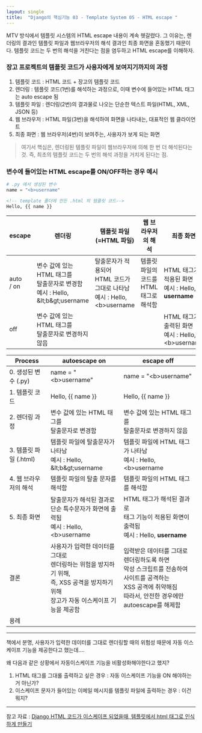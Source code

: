 ```yaml
---
layout: single
title:  "Django의 핵심기능 03 - Template System 05 - HTML escape "
---
```


MTV 방식에서 템플릿 시스템의 HTML escape 내용이 계속 헷갈렸다. 그 이유는, 렌더링의 결과인 템플릿 파일과 웹브라우저의 해석 결과인 최종 화면을 혼동했기 때문이다. 템플릿 코드는 두 번의 해석을 거친다는 점을 염두하고 HTML escape를 이해하자.



### 장고 프로젝트의 템플릿 코드가 사용자에게 보여지기까지의 과정

1. 템플릿 코드 : HTML 코드 + 장고의 템플릿 코드
2. 렌더링 : 템플릿 코드(1번)를 해석하는 과정으로, 이때 변수에 들어있는 HTML 태그는 auto escape 됨
3. 템플릿 파일 : 렌더링(2번)의 결과물로 나오는 단순한 텍스트 파일(HTML, XML, JSON 등)
4. 웹 브라우저 : HTML 파일(3번)을 해석하여 화면을 나타내는, 대표적인 웹 클라이언트
5. 최종 화면 :  웹 브라우저(4번)이 보여주는, 사용자가 보게 되는 화면

> 여기서 핵심은, 렌더링된 템플릿 파일이 웹브라우저에 의해 한 번 더 해석된다는 것. 즉, 최초의 템플릿 코드는 두 번의 해석 과정을 거치게 된다는 점.



### 변수에 들어있는 HTML escape를 ON/OFF하는 경우 예시

```python
# .py 에서 생성된 변수
name = "<b>username"
```

```html
<!-- template 폴더에 만든 .html 의 템플릿 코드-->
Hello, {{ name }}
```



| escape         | 렌더링                                                       | 템플릿 파일(=HTML 파일)                                      | 웹 브라우저의 해석                                 | 최종 화면                                               |
| -------------- | ------------------------------------------------------------ | ------------------------------------------------------------ | -------------------------------------------------- | ------------------------------------------------------- |
| auto<br />/ on | 변수 값에 있는 HTML 태그를<br />탈출문자로 변경함<br />예시 : Hello, \&lt;b\&gt;username | 탈출문자가 적용되어<br />HTML 코드가 그대로 나타남 <br />예시 : Hello, \<b>username | 템플릿 파일의 코드를<br />HTML 태그로 해석함<br /> | HTML 태그가 적용된 화면<br />예시 : Hello, **username** |
| off            | 변수 값에 있는 HTML 태그를<br />탈출문자로 변경하지 않음     |                                                              |                                                    | HTML 태그가 출력된 화면<br />예시 : Hello, \<b>username |



| Process                | autoescape on                                                | escape off                                                   |
| ---------------------- | ------------------------------------------------------------ | ------------------------------------------------------------ |
| 0. 생성된 변수 (.py)   | name = "\<b>username"                                        | name = "\<b>username"                                        |
| 1. 템플릿 코드         | Hello, {{ name }}                                            | Hello, {{ name }}                                            |
| 2. 렌더링 과정         | 변수 값에 있는 HTML 태그를<br />탈출문자로 변경함            | 변수 값에 있는 HTML 태그를<br />탈출문자로 변경하지 않음     |
| 3. 템플릿 파일 (.html) | 템플릿 파일에 탈출문자가 나타남 <br />예시 : Hello, \&lt;b\&gt;username | 템플릿 파일에 HTML 태그가 나타남<br />예시 : Hello, \<b>username |
| 4. 웹 브라우저의 해석  | 템플릿 파일의 탈출 문자를 해석함                             | 템플릿 파일의 HTML 태그를 해석함                             |
| 5. 최종 화면           | 탈출문자가 해석된 결과로<br />단순 특수문자가 화면에 출력됨<br />예시 : Hello, \<b>username | HTML 태그가 해석된 결과로<br />태그 기능이 적용된 화면이 출력됨<br />예시 : Hello, **username** |
| 결론                   | 사용자가 입력한 데이터를 그대로<br />렌더링하는 위험을 방지하기 위해,<br />즉, XSS 공격을 방지하기 위해<br />장고가 자동 이스케이프 기능을 제공함 | 입력받은 데이터를 그대로 렌더링하도록 하면<br />악성 스크립트를 전송하여 사이트를 공격하는<br />XSS 공격에 취약해짐<br />따라서, 안전한 경우에만 autoescape를 해제함 |
| 용례                   |                                                              |                                                              |



-----------



책에서 분명, 사용자가 입력한 데이터를 그대로 렌더링할 때의 위험성 때문에 자동 이스케이프 기능을 제공한다고 했는데....

왜 다음과 같은 상황에서 자동이스케이프 기능을 비활성화해야한다고 했지? 

1. HTML 태그를 그대롤 출력하고 싶은 경우 : 자동 이스케이프 기능을 ON 해야하는 거 아닌가?
2. 이스케이프 문자가 들어있는 이메일 메시지를 템플릿 파일에 출력하는 경우 : 이건 뭐지?



---------

참고 자료 : [Django HTML 코드가 이스케이프 되었을때, 템플릿에서 html 태그로 인식하게 만들기](https://magento4.com/django-html-%EC%BD%94%EB%93%9C%EA%B0%80-%EC%9D%B4%EC%8A%A4%EC%BC%80%EC%9D%B4%ED%94%84-%EB%90%98%EC%97%88%EC%9D%84%EB%95%8C/)

